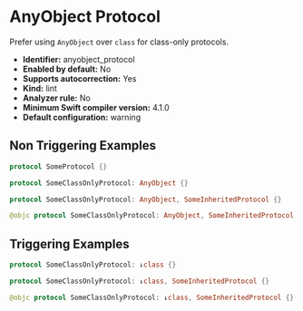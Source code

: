 # AnyObject Protocol

Prefer using `AnyObject` over `class` for class-only protocols.

* **Identifier:** anyobject_protocol
* **Enabled by default:** No
* **Supports autocorrection:** Yes
* **Kind:** lint
* **Analyzer rule:** No
* **Minimum Swift compiler version:** 4.1.0
* **Default configuration:** warning

## Non Triggering Examples

```swift
protocol SomeProtocol {}

```

```swift
protocol SomeClassOnlyProtocol: AnyObject {}

```

```swift
protocol SomeClassOnlyProtocol: AnyObject, SomeInheritedProtocol {}

```

```swift
@objc protocol SomeClassOnlyProtocol: AnyObject, SomeInheritedProtocol {}

```

## Triggering Examples

```swift
protocol SomeClassOnlyProtocol: ↓class {}

```

```swift
protocol SomeClassOnlyProtocol: ↓class, SomeInheritedProtocol {}

```

```swift
@objc protocol SomeClassOnlyProtocol: ↓class, SomeInheritedProtocol {}

```